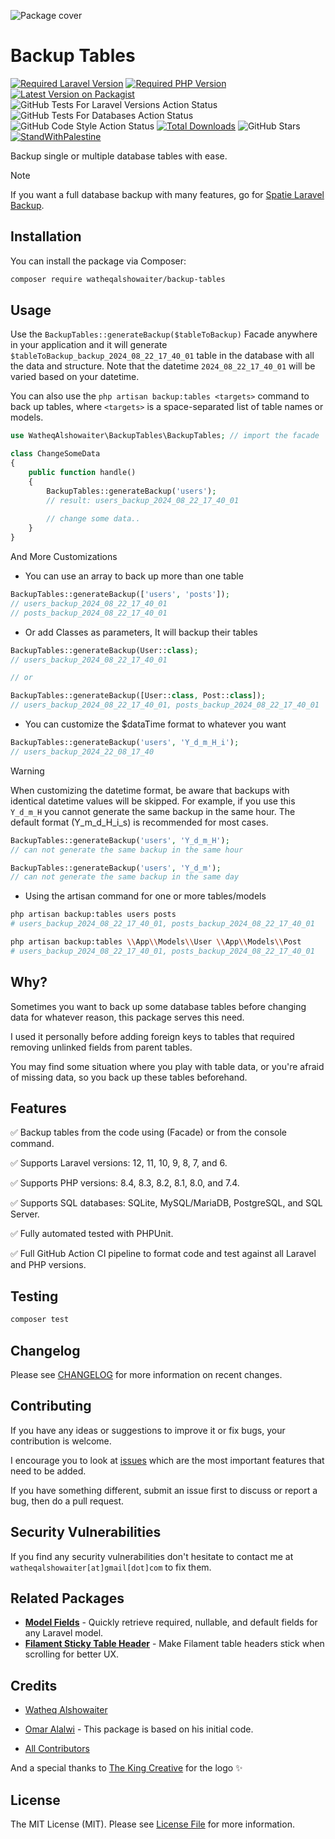 ![Package cover](./arts/package-cover.png)

# Backup Tables

<!-- shields -->
[![Required Laravel Version][ico-laravel]][link-packagist]
[![Required PHP Version][ico-php]][link-packagist]
[![Latest Version on Packagist][ico-version]][link-packagist]
![GitHub Tests For Laravel Versions Action Status][ico-tests-for-laravel-versions]
![GitHub Tests For Databases Action Status][ico-tests-for-databases]
![GitHub Code Style Action Status][ico-code-style]
[![Total Downloads][ico-downloads]][link-downloads]
![GitHub Stars][ico-github-stars]
[![StandWithPalestine][ico-palestine]][link-palestine]

[ico-laravel]: https://img.shields.io/badge/Laravel-%E2%89%A56.0-ff2d20?style=flat-square&logo=laravel
[ico-php]: https://img.shields.io/packagist/php-v/watheqalshowaiter/backup-tables?color=%238892BF&style=flat-square&logo=php
[ico-version]: https://img.shields.io/packagist/v/watheqalshowaiter/backup-tables.svg?style=flat-square
[ico-downloads]: https://img.shields.io/packagist/dt/watheqalshowaiter/backup-tables.svg?style=flat-square&color=%23007ec6
[ico-code-style]: https://img.shields.io/github/actions/workflow/status/watheqalshowaiter/backup-tables/fix-php-code-style-issues.yml?branch=main&label=code%20style&style=flat-square
[ico-tests-for-laravel-versions]: https://img.shields.io/github/actions/workflow/status/watheqalshowaiter/backup-tables/tests-for-laravel-versions.yml?branch=main&label=laravel%20versions%20tests&style=flat-square
[ico-tests-for-databases]: https://img.shields.io/github/actions/workflow/status/watheqalshowaiter/backup-tables/tests-for-databases.yml?branch=main&label=databases%20tests&style=flat-square
[ico-github-stars]: https://img.shields.io/github/stars/watheqalshowaiter/backup-tables?style=flat-square
[ico-palestine]: https://raw.githubusercontent.com/TheBSD/StandWithPalestine/main/badges/StandWithPalestine.svg

[link-packagist]: https://packagist.org/packages/watheqalshowaiter/backup-tables
[link-downloads]: https://packagist.org/packages/watheqalshowaiter/backup-tables/stats
[link-palestine]: https://github.com/TheBSD/StandWithPalestine/blob/main/docs/README.md
<!-- ./shields -->

Backup single or multiple database tables with ease.

> [!NOTE]
> If you want a full database backup with many features, go
> for [Spatie Laravel Backup](https://github.com/spatie/laravel-backup).

## Installation

You can install the package via Composer:

```sh
composer require watheqalshowaiter/backup-tables
```

## Usage

Use the `BackupTables::generateBackup($tableToBackup)` Facade anywhere in your application and it will
generate `$tableToBackup_backup_2024_08_22_17_40_01` table in the database with all the data and structure. Note that
the datetime `2024_08_22_17_40_01` will be varied based on your datetime.

You can also use the `php artisan backup:tables <targets>` command to back up tables,
where `<targets>` is a space-separated list of table names or models.

```php
use WatheqAlshowaiter\BackupTables\BackupTables; // import the facade

class ChangeSomeData
{
    public function handle()
    {
        BackupTables::generateBackup('users');
        // result: users_backup_2024_08_22_17_40_01
       
        // change some data..
    }
}
```

And More Customizations

- You can use an array to back up more than one table

```php
BackupTables::generateBackup(['users', 'posts']); 
// users_backup_2024_08_22_17_40_01
// posts_backup_2024_08_22_17_40_01 
```

- Or add Classes as parameters, It will backup their tables

```php
BackupTables::generateBackup(User::class);
// users_backup_2024_08_22_17_40_01

// or

BackupTables::generateBackup([User::class, Post::class]);
// users_backup_2024_08_22_17_40_01, posts_backup_2024_08_22_17_40_01 
```

- You can customize the $dataTime format to whatever you want

```php
BackupTables::generateBackup('users', 'Y_d_m_H_i');
// users_backup_2024_22_08_17_40
```

> [!WARNING]
> When customizing the datetime format, be aware that backups with identical datetime values will be skipped.
> For example, if you use this `Y_d_m_H` you cannot generate the same backup in the same hour.
> The default format (Y_m_d_H_i_s) is recommended for most cases.

```php
BackupTables::generateBackup('users', 'Y_d_m_H');
// can not generate the same backup in the same hour

BackupTables::generateBackup('users', 'Y_d_m');
// can not generate the same backup in the same day
```

- Using the artisan command for one or more tables/models

```bash
php artisan backup:tables users posts
# users_backup_2024_08_22_17_40_01, posts_backup_2024_08_22_17_40_01

php artisan backup:tables \\App\\Models\\User \\App\\Models\\Post
# users_backup_2024_08_22_17_40_01, posts_backup_2024_08_22_17_40_01
```

## Why?

Sometimes you want to back up some database tables before changing data for whatever reason, this package serves this
need.

I used it personally before adding foreign keys to tables that required removing unlinked fields from parent tables.

You may find some situation where you play with table data, or you're afraid of missing data, so you back up these
tables
beforehand.

## Features

✅ Backup tables from the code using (Facade) or from the console command.

✅ Supports Laravel versions: 12, 11, 10, 9, 8, 7, and 6.

✅ Supports PHP versions: 8.4, 8.3, 8.2, 8.1, 8.0, and 7.4.

✅ Supports SQL databases: SQLite, MySQL/MariaDB, PostgreSQL, and SQL Server.

✅ Fully automated tested with PHPUnit.

✅ Full GitHub Action CI pipeline to format code and test against all Laravel and PHP versions.

## Testing

```bash
composer test
```

## Changelog

Please see [CHANGELOG](CHANGELOG.md) for more information on recent changes.

## Contributing

If you have any ideas or suggestions to improve it or fix bugs, your contribution is welcome.

I encourage you to look at [issues](https://github.com/WatheqAlshowaiter/backup-tables/issues) which are the most
important features
that need to be added.

If you have something different, submit an issue first to discuss or report a bug, then do a pull request.

## Security Vulnerabilities

If you find any security vulnerabilities don't hesitate to contact me at `watheqalshowaiter[at]gmail[dot]com` to fix
them.

## Related Packages

- **[Model Fields](https://github.com/WatheqAlshowaiter/model-fields)** - Quickly retrieve required, nullable, and default fields for any Laravel model.
- **[Filament Sticky Table Header](https://github.com/WatheqAlshowaiter/filament-sticky-table-header)** - Make Filament table headers stick when scrolling for better UX.

## Credits

- [Watheq Alshowaiter](https://github.com/WatheqAlshowaiter)
- [Omar Alalwi](https://github.com/omaralalwi) - This package is based on his initial code.

- [All Contributors](https://github.com/WatheqAlshowaiter/backup-tables/graphs/contributors)

And a special thanks to [The King Creative](https://www.facebook.com/thkingcreative) for the logo ✨

## License

The MIT License (MIT). Please see [License File](LICENSE.md) for more information.
